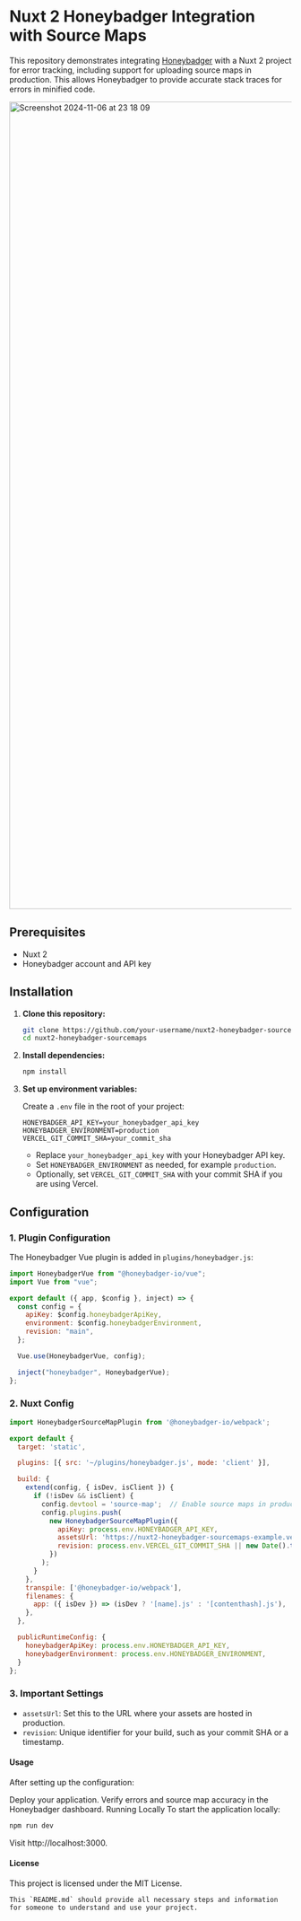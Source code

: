 # Nuxt 2 Honeybadger Integration with Source Maps

This repository demonstrates integrating [Honeybadger](https://www.honeybadger.io/) with a Nuxt 2 project for error tracking, including support for uploading source maps in production. This allows Honeybadger to provide accurate stack traces for errors in minified code.

<img width="1439" alt="Screenshot 2024-11-06 at 23 18 09" src="https://github.com/user-attachments/assets/d7461618-33b7-4761-ad22-492096464a67">

## Prerequisites

- Nuxt 2
- Honeybadger account and API key

## Installation

1. **Clone this repository:**

    ```bash
    git clone https://github.com/your-username/nuxt2-honeybadger-sourcemaps
    cd nuxt2-honeybadger-sourcemaps
    ```

2. **Install dependencies:**

    ```bash
    npm install
    ```

3. **Set up environment variables:**

    Create a `.env` file in the root of your project:

    ```env
    HONEYBADGER_API_KEY=your_honeybadger_api_key
    HONEYBADGER_ENVIRONMENT=production
    VERCEL_GIT_COMMIT_SHA=your_commit_sha
    ```

    - Replace `your_honeybadger_api_key` with your Honeybadger API key.
    - Set `HONEYBADGER_ENVIRONMENT` as needed, for example `production`.
    - Optionally, set `VERCEL_GIT_COMMIT_SHA` with your commit SHA if you are using Vercel.

## Configuration

### 1. Plugin Configuration

The Honeybadger Vue plugin is added in `plugins/honeybadger.js`:

```javascript
import HoneybadgerVue from "@honeybadger-io/vue";
import Vue from "vue";

export default ({ app, $config }, inject) => {
  const config = {
    apiKey: $config.honeybadgerApiKey,
    environment: $config.honeybadgerEnvironment,
    revision: "main",
  };

  Vue.use(HoneybadgerVue, config);

  inject("honeybadger", HoneybadgerVue);
};
```

### 2. Nuxt Config

```javascript
import HoneybadgerSourceMapPlugin from '@honeybadger-io/webpack';

export default {
  target: 'static',

  plugins: [{ src: '~/plugins/honeybadger.js', mode: 'client' }],

  build: {
    extend(config, { isDev, isClient }) {
      if (!isDev && isClient) {
        config.devtool = 'source-map';  // Enable source maps in production
        config.plugins.push(
          new HoneybadgerSourceMapPlugin({
            apiKey: process.env.HONEYBADGER_API_KEY,
            assetsUrl: 'https://nuxt2-honeybadger-sourcemaps-example.vercel.app/_nuxt',
            revision: process.env.VERCEL_GIT_COMMIT_SHA || new Date().toISOString(),
          })
        );
      }
    },
    transpile: ['@honeybadger-io/webpack'],
    filenames: {
      app: ({ isDev }) => (isDev ? '[name].js' : '[contenthash].js'),
    },
  },

  publicRuntimeConfig: {
    honeybadgerApiKey: process.env.HONEYBADGER_API_KEY,
    honeybadgerEnvironment: process.env.HONEYBADGER_ENVIRONMENT,
  }
};
```

### 3. Important Settings

- ```assetsUrl```: Set this to the URL where your assets are hosted in production.
- ```revision```: Unique identifier for your build, such as your commit SHA or a timestamp.

#### Usage
After setting up the configuration:

Deploy your application.
Verify errors and source map accuracy in the Honeybadger dashboard.
Running Locally
To start the application locally:

```bash
npm run dev
```

Visit http://localhost:3000.

#### License
This project is licensed under the MIT License.

```
This `README.md` should provide all necessary steps and information for someone to understand and use your project.
```

